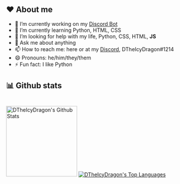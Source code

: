 ## ❤️ About me

- 🔭 I’m currently working on my [Discord Bot](https://github.com/DTheIcyDragon/Discord-Bot-V4)
- 🌱 I’m currently learning Python, HTML, CSS
- 🤔 I’m looking for help with my life, Python, CSS, HTML, **JS**
- 💬 Ask me about anything
- 📫 How to reach me: here or at my [Discord](https://discord.com/invite/bd8vUQd), DTheIcyDragon#1214
- 😄 Pronouns: he/him/they/them
- ⚡ Fun fact: I like Python

## 📊 Github stats

  <br/>
    <a href="https://github.com/anuraghazra/github-readme-stats"><img alt="DTheIcyDragon's Github Stats" src="https://denvercoder1-github-readme-stats.vercel.app/api/?username=DTheIcyDragon&show_icons=true&count_private=true&theme=merko&hide_border=true&icon_color=F8D866" height="192px"/></a>
  <a href="https://github.com/anuraghazra/github-readme-stats"><img alt="DTheIcyDragon's Top Languages" src="https://github-readme-stats.vercel.app/api/top-langs/?username=DTheIcyDragon&langs_count=8&layout=compact&theme=merko&hide_border=true&icon_color=F8D866"/></a>
  <br/>
  
<!--       _
       .__(.)< (MEOW)
        \___)   
 ~~~~~~~~~~~~~~~~~~
Here a MEOWing duck 
Made by Amazon-->
